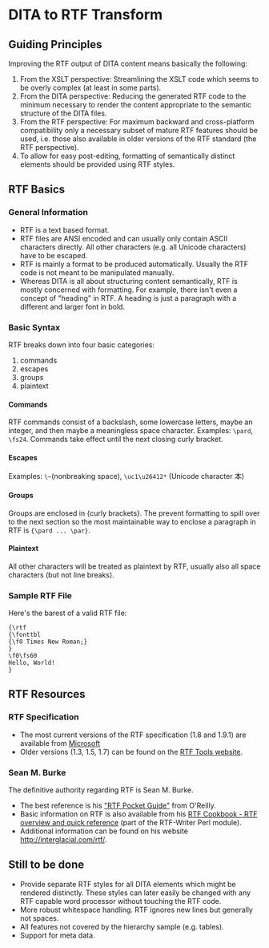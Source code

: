 # DITA to RTF Transform

## Guiding Principles

Improving the RTF output of DITA content means basically the following:

1. From the XSLT perspective: Streamlining the XSLT code which seems to be overly complex (at least in some parts).
2. From the DITA perspective: Reducing the generated RTF code to the minimum necessary to render the content appropriate to the semantic structure of the DITA files.
3. From the RTF perspective: For maximum backward and cross-platform compatibility only a necessary subset of mature RTF features should be used, i.e. those also available in older versions of the RTF standard (the RTF perspective).
4. To allow for easy post-editing, formatting of semantically distinct elements should be provided using RTF styles.

## RTF Basics

### General Information
- RTF is a text based format.
- RTF files are ANSI encoded and can usually only contain ASCII characters directly. All other characters (e.g. all Unicode characters) have to be escaped.
- RTF is mainly a format to be produced automatically. Usually the RTF code is not meant to be manipulated manually. 
- Whereas DITA is all about structuring content semantically, RTF is mostly concerned with formatting. For example, there isn't even a concept of "heading" in RTF. A heading is just a paragraph with a different and larger font in bold.

### Basic Syntax
RTF breaks down into four basic categories: 
1. commands
2. escapes 
3. groups 
4. plaintext

#### Commands
RTF commands consist of a backslash, some lowercase letters, maybe an integer, and then maybe a meaningless space character. Examples: `\pard`, `\fs24`. Commands take effect until the next closing curly bracket.

#### Escapes
Examples: `\~`(nonbreaking space),  `\uc1\u26412*` (Unicode character 本)

#### Groups
Groups are enclosed in {curly brackets}. The prevent formatting to spill over to the next section so the most maintainable way to enclose a paragraph in RTF is `{\pard ... \par}`.

#### Plaintext
All other characters will be treated as plaintext by RTF, usually also all space characters (but not line breaks).

### Sample RTF File
Here's the barest of a valid RTF file:

```
{\rtf
{\fonttbl 
{\f0 Times New Roman;}
}
\f0\fs60 
Hello, World!
} 
```

## RTF Resources

### RTF Specification
- The most current versions of the RTF specification (1.8 and 1.9.1) are available from [Microsoft](http://search.microsoft.com/en-us/DownloadResults.aspx?q=rtf+specification&sortby=-availabledate)
- Older versions (1.3, 1.5, 1.7) can be found on the [RTF Tools website](http://www.snake.net/software/RTF/).

### Sean M. Burke
The definitive authority regarding RTF is Sean M. Burke. 
- The best reference is his ["RTF Pocket Guide"](http://shop.oreilly.com/product/9780596004750.do) from O'Reilly.  
- Basic information on RTF is also available from his [RTF Cookbook - RTF overview and quick reference](http://search.cpan.org/~sburke/RTF-Writer/lib/RTF/Cookbook.pod) (part of the RTF-Writer Perl module).
- Additional information can be found on his website http://interglacial.com/rtf/.

## Still to be done
- Provide separate RTF styles for all DITA elements which might be rendered distinctly. These styles can later easily be changed with any RTF capable word processor without touching the RTF code.
- More robust whitespace handling. RTF ignores new lines but generally not spaces.
- All features not covered by the hierarchy sample (e.g. tables).
- Support for meta data.